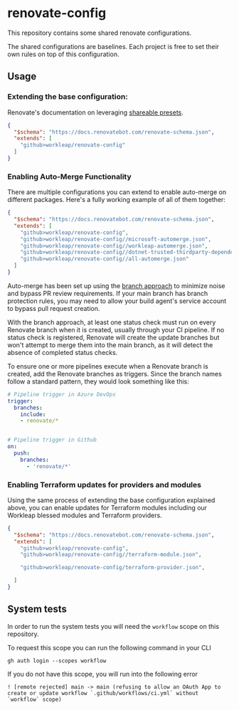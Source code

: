 # renovate-config

This repository contains some shared renovate configurations.

The shared configurations are baselines. Each project is free to set their own rules on top of this configuration.

## Usage

### Extending the base configuration:

Renovate's documentation on leveraging [shareable presets](https://docs.renovatebot.com/config-presets/#shareable-config-presets).

```json
{
  "$schema": "https://docs.renovatebot.com/renovate-schema.json",
  "extends": [
    "github>workleap/renovate-config"
  ]
}
```

### Enabling Auto-Merge Functionality

There are multiple configurations you can extend to enable auto-merge on different packages. Here's a fully working example of all of them together:

```json
{
  "$schema": "https://docs.renovatebot.com/renovate-schema.json",
  "extends": [
    "github>workleap/renovate-config",
    "github>workleap/renovate-config//microsoft-automerge.json",
    "github>workleap/renovate-config//workleap-automerge.json",
    "github>workleap/renovate-config//dotnet-trusted-thirdparty-dependencies-automerge.json",
    "github>workleap/renovate-config//all-automerge.json"
  ]
}
```

Auto-merge has been set up using the [branch approach](https://docs.renovatebot.com/key-concepts/automerge/#branch-vs-pr-automerging) to minimize noise and bypass PR review requirements. If your main branch has branch protection rules, you may need to allow your build agent's service account to bypass pull request creation.

With the branch approach, at least one status check must run on every Renovate branch when it is created, usually through your CI pipeline. If no status check is registered, Renovate will create the update branches but won't attempt to merge them into the main branch, as it will detect the absence of completed status checks.

To ensure one or more pipelines execute when a Renovate branch is created, add the Renovate branches as triggers. Since the branch names follow a standard pattern, they would look something like this:

```yaml
# Pipeline trigger in Azure DevOps
trigger:
  branches:
    include:
    - renovate/*


# Pipeline trigger in Github
on:
  push:
    branches:
      - 'renovate/*'
```

### Enabling Terraform updates for providers and modules

Using the same process of extending the base configuration explained above, you can enable updates for Terraform modules including our Workleap blessed modules and Terraform providers.

```json
{
  "$schema": "https://docs.renovatebot.com/renovate-schema.json",
  "extends": [
    "github>workleap/renovate-config",
    "github>workleap/renovate-config//terraform-module.json",

    "github>workleap/renovate-config/terraform-provider.json",

  ]
}
```

## System tests
In order to run the system tests you will need the `workflow` scope on this repository.

To request this scope you can run the following command in your CLI
```
gh auth login --scopes workflow
```

If you do not have this scope, you will run into the following error
```
! [remote rejected] main -> main (refusing to allow an OAuth App to create or update workflow `.github/workflows/ci.yml` without `workflow` scope)
```